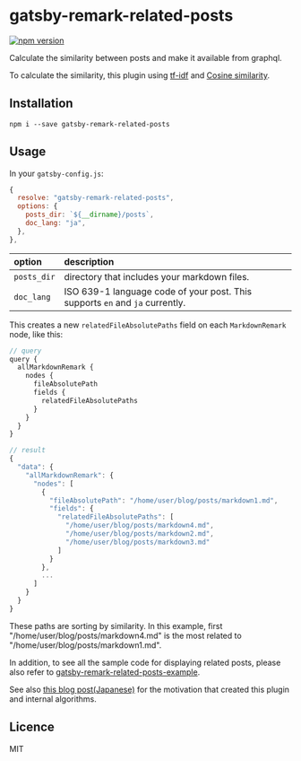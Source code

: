 # gatsby-remark-related-posts

[![npm version](https://badge.fury.io/js/gatsby-remark-related-posts.svg)](https://badge.fury.io/js/gatsby-remark-related-posts)

Calculate the similarity between posts and make it available from graphql.

To calculate the similarity, this plugin using [tf-idf](https://en.wikipedia.org/wiki/Tf%E2%80%93idf) and [Cosine similarity](https://en.wikipedia.org/wiki/Cosine_similarity).

## Installation

`npm i --save gatsby-remark-related-posts`

## Usage

In your `gatsby-config.js`:

```javascript
{
  resolve: "gatsby-remark-related-posts",
  options: {
    posts_dir: `${__dirname}/posts`,
    doc_lang: "ja",
  },
},
```

| option      | description                                                                  |
| :---------- | :--------------------------------------------------------------------------- |
| `posts_dir` | directory that includes your markdown files.                                 |
| `doc_lang`  | ISO 639-1 language code of your post. This supports `en` and `ja` currently. |

This creates a new `relatedFileAbsolutePaths` field on each `MarkdownRemark` node, like this:

```javascript
// query
query {
  allMarkdownRemark {
    nodes {
      fileAbsolutePath
      fields {
        relatedFileAbsolutePaths
      }
    }
  }
}
```

```javascript
// result
{
  "data": {
    "allMarkdownRemark": {
      "nodes": [
        {
          "fileAbsolutePath": "/home/user/blog/posts/markdown1.md",
          "fields": {
            "relatedFileAbsolutePaths": [
              "/home/user/blog/posts/markdown4.md",
              "/home/user/blog/posts/markdown2.md",
              "/home/user/blog/posts/markdown3.md"
            ]
          }
        },
        ...
      ]
    }
  }
}
```

These paths are sorting by similarity. In this example, first "/home/user/blog/posts/markdown4.md" is the most related to "/home/user/blog/posts/markdown1.md".

In addition, to see all the sample code for displaying related posts, please also refer to [gatsby-remark-related-posts-example](https://github.com/sititou70/gatsby-remark-related-posts-example).

See also [this blog post(Japanese)](https://sititou70.github.io/Gatsby%E8%A3%BD%E3%83%96%E3%83%AD%E3%82%B0%E3%81%A7%E8%87%AA%E7%84%B6%E8%A8%80%E8%AA%9E%E5%87%A6%E7%90%86%E3%81%97%E3%81%A6%E9%96%A2%E9%80%A3%E8%A8%98%E4%BA%8B%E3%82%92%E8%A1%A8%E7%A4%BA%E3%81%99%E3%82%8B/) for the motivation that created this plugin and internal algorithms.

## Licence

MIT
